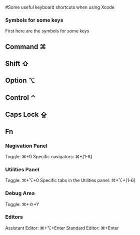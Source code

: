 #Some useful keyboard shortcuts when using Xcode

### Symbols for some keys
First here are the symbols for some keys

## Command ⌘
## Shift ⇧
## Option ⌥
## Control ⌃
## Caps Lock ⇪
## Fn

### Nagivation Panel
Toggle: ⌘+0
Specific navigators: ⌘+[1-8]

### Utilities Panel
Toggle: ⌘+⌥+0
Specific tabs in the Utilities panel: ⌘+⌥+[1-6]

### Debug Area
Toggle: ⌘+⇧+Y

### Editors
Assistant Editor: ⌘+⌥+Enter
Standard Editor: ⌘+Enter
